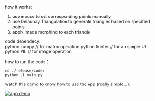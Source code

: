 how it works:  
1. use mouse to set corresponding points manually 
1. use Delaunay Triangulation to generate triangles based on specified points 
1. apply image morphing to each triangle

code dependecy:    
python numpy  // for matrix operation
python tkinter  // for an simple UI  
python PIL  // for image operation

how to run the code：

````
cd ./release/code/
python UI_main.py  
````

watch this demo to know how to use the app (really simple...):

[![app demo](http://img.youtube.com/vi/kXY5VXgk2pA/0.jpg)](http://www.youtube.com/watch?v=kXY5VXgk2pA)

